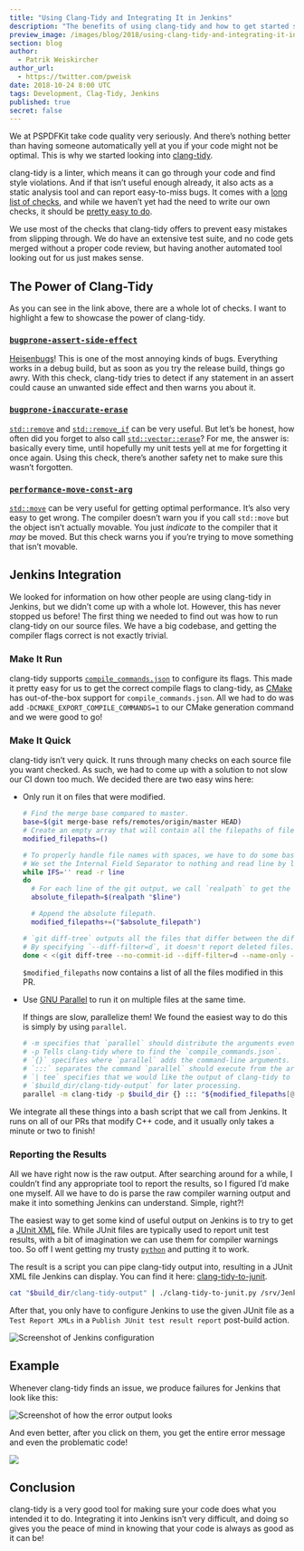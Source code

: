 ```yaml
---
title: "Using Clang-Tidy and Integrating It in Jenkins"
description: "The benefits of using clang-tidy and how to get started setting it up in Jenkins."
preview_image: /images/blog/2018/using-clang-tidy-and-integrating-it-in-jenkins/article-header.png
section: blog
author:
  - Patrik Weiskircher
author_url:
  - https://twitter.com/pweisk
date: 2018-10-24 8:00 UTC
tags: Development, Clag-Tidy, Jenkins
published: true
secret: false
---
```


We at PSPDFKit take code quality very seriously. And there’s nothing better than having someone automatically yell at you if your code might not be optimal. This is why we started looking into [clang-tidy][clang tidy link].

clang-tidy is a linter, which means it can go through your code and find style violations. And if that isn’t useful enough already, it also acts as a static analysis tool and can report easy-to-miss bugs. It comes with a [long list of checks][clang tidy checks link], and while we haven’t yet had the need to write our own checks, it should be [pretty easy to do][clang tidy write your own check].

We use most of the checks that clang-tidy offers to prevent easy mistakes from slipping through. We do have an extensive test suite, and no code gets merged without a proper code review, but having another automated tool looking out for us just makes sense.

## The Power of Clang-Tidy

As you can see in the link above, there are a whole lot of checks. I want to highlight a few to showcase the power of clang-tidy.

### [`bugprone-assert-side-effect`][bugprone-assert-side-effect]

[Heisenbugs][heisenbug]! This is one of the most annoying kinds of bugs. Everything works in a debug build, but as soon as you try the release build, things go awry. With this check, clang-tidy tries to detect if any statement in an assert could cause an unwanted side effect and then warns you about it.

### [`bugprone-inaccurate-erase`][bugprone-inaccurate-erase]

[`std::remove`][cpp-remove] and [`std::remove_if`][cpp-remove] can be very useful. But let’s be honest, how often did you forget to also call [`std::vector::erase`][vector-erase]? For me, the answer is: basically every time, until hopefully my unit tests yell at me for forgetting it once again. Using this check, there’s another safety net to make sure this wasn’t forgotten.

### [`performance-move-const-arg`][performance-move-const-arg]

[`std::move`][std-move] can be very useful for getting optimal performance. It’s also very easy to get wrong. The compiler doesn’t warn you if you call `std::move` but the object isn’t actually movable. You just _indicate_ to the compiler that it _may_ be moved. But this check warns you if you’re trying to move something that isn’t movable.

## Jenkins Integration

We looked for information on how other people are using clang-tidy in Jenkins, but we didn’t come up with a whole lot. However, this has never stopped us before! The first thing we needed to find out was how to run clang-tidy on our source files. We have a big codebase, and getting the compiler flags correct is not exactly trivial.

### Make It Run

clang-tidy supports [`compile_commands.json`][compile-commands-json] to configure its flags. This made it pretty easy for us to get the correct compile flags to clang-tidy, as [CMake][cmake] has out-of-the-box support for `compile_commands.json`. All we had to do was add `-DCMAKE_EXPORT_COMPILE_COMMANDS=1` to our CMake generation command and we were good to go!

### Make It Quick

clang-tidy isn’t very quick. It runs through many checks on each source file you want checked. As such, we had to come up with a solution to not slow our CI down too much. We decided there are two easy wins here:

- Only run it on files that were modified.

  ```bash
  # Find the merge base compared to master.
  base=$(git merge-base refs/remotes/origin/master HEAD)
  # Create an empty array that will contain all the filepaths of files modified.
  modified_filepaths=()

  # To properly handle file names with spaces, we have to do some bash magic.
  # We set the Internal Field Separator to nothing and read line by line.
  while IFS='' read -r line
  do
    # For each line of the git output, we call `realpath` to get the absolute path of the file.
    absolute_filepath=$(realpath "$line")

    # Append the absolute filepath.
    modified_filepaths+=("$absolute_filepath")

  # `git diff-tree` outputs all the files that differ between the different commits.
  # By specifying `--diff-filter=d`, it doesn't report deleted files.
  done < <(git diff-tree --no-commit-id --diff-filter=d --name-only -r "$base" HEAD)
  ```

  `$modified_filepaths` now contains a list of all the files modified in this PR.

- Use [GNU Parallel][gnu-parallel] to run it on multiple files at the same time.

  If things are slow, parallelize them! We found the easiest way to do this is simply by using `parallel`.

  ```bash
  # -m specifies that `parallel` should distribute the arguments evenly across the executing jobs.
  # -p Tells clang-tidy where to find the `compile_commands.json`.
  # `{}` specifies where `parallel` adds the command-line arguments.
  # `:::` separates the command `parallel` should execute from the arguments it should pass to the commands.
  # `| tee` specifies that we would like the output of clang-tidy to go to `stdout` and also to capture it in
  # `$build_dir/clang-tidy-output` for later processing.
  parallel -m clang-tidy -p $build_dir {} ::: "${modified_filepaths[@]}" | tee "$build_dir/clang-tidy-output"
  ```

We integrate all these things into a bash script that we call from Jenkins. It runs on all of our PRs that modify C++ code, and it usually only takes a minute or two to finish!

### Reporting the Results

All we have right now is the raw output. After searching around for a while, I couldn’t find any appropriate tool to report the results, so I figured I’d make one myself. All we have to do is parse the raw compiler warning output and make it into something Jenkins can understand. Simple, right?!

The easiest way to get some kind of useful output on Jenkins is to try to get a [JUnit XML][junit-xml] file. While JUnit files are typically used to report unit test results, with a bit of imagination we can use them for compiler warnings too. So off I went getting my trusty [`python`][python] and putting it to work.

The result is a script you can pipe clang-tidy output into, resulting in a JUnit XML file Jenkins can display. You can find it here: [clang-tidy-to-junit][clang-tidy-to-junit].

```bash
cat "$build_dir/clang-tidy-output" | ./clang-tidy-to-junit.py /srv/Jenkins/source-root-directory >"$build_dir/junit.xml"
```

After that, you only have to configure Jenkins to use the given JUnit file as a `Test Report XMLs` in a `Publish JUnit test result report` post-build action.

![Screenshot of Jenkins configuration](/images/blog/2018/using-clang-tidy-and-integrating-it-in-jenkins/jenkins-configuration.png)

## Example

Whenever clang-tidy finds an issue, we produce failures for Jenkins that look like this:

![Screenshot of how the error output looks](/images/blog/2018/using-clang-tidy-and-integrating-it-in-jenkins/jenkins-overview.png)

And even better, after you click on them, you get the entire error message and even the problematic code!

![](/images/blog/2018/using-clang-tidy-and-integrating-it-in-jenkins/inaccurate-erase-example.png)

## Conclusion

clang-tidy is a very good tool for making sure your code does what you intended it to do. Integrating it into Jenkins isn’t very difficult, and doing so gives you the peace of mind in knowing that your code is always as good as it can be!

[clang tidy link]: http://clang.llvm.org/extra/clang-tidy/
[clang tidy checks link]: https://clang.llvm.org/extra/clang-tidy/checks/list.html
[clang tidy write your own check]: http://clang.llvm.org/extra/clang-tidy/#writing-a-clang-tidy-check
[bugprone-assert-side-effect]: https://clang.llvm.org/extra/clang-tidy/checks/bugprone-assert-side-effect.html
[bugprone-inaccurate-erase]: https://clang.llvm.org/extra/clang-tidy/checks/bugprone-inaccurate-erase.html
[performance-move-const-arg]: https://clang.llvm.org/extra/clang-tidy/checks/performance-move-const-arg.html
[heisenbug]: https://en.wikipedia.org/wiki/Heisenbug
[cpp-remove]: https://en.cppreference.com/w/cpp/algorithm/remove
[vector-erase]: https://en.cppreference.com/w/cpp/container/vector/erase
[std-move]: https://en.cppreference.com/w/cpp/utility/move
[compile-commands-json]: https://clang.llvm.org/docs/JSONCompilationDatabase.html
[cmake]: https://cmake.org/
[gnu-parallel]: https://www.gnu.org/software/parallel/
[junit-xml]: https://www.ibm.com/support/knowledgecenter/en/SSQ2R2_9.1.1/com.ibm.rsar.analysis.codereview.cobol.doc/topics/cac_useresults_junit.html
[python]: http://python.org
[clang-tidy-to-junit]: https://github.com/PSPDFKit-labs/clang-tidy-to-junit
